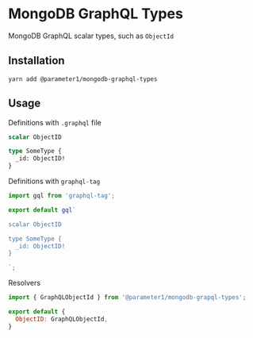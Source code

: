 # MongoDB GraphQL Types
MongoDB GraphQL scalar types, such as `ObjectId`

## Installation
```
yarn add @parameter1/mongodb-graphql-types
```

## Usage
Definitions with `.graphql` file
```graphql
scalar ObjectID

type SomeType {
  _id: ObjectID!
}
```

Definitions with `graphql-tag`
```js
import gql from 'graphql-tag';

export default gql`

scalar ObjectID

type SomeType {
  _id: ObjectID!
}

`;

```

Resolvers
```js
import { GraphQLObjectId } from '@parameter1/mongodb-grapql-types';

export default {
  ObjectID: GraphQLObjectId,
}
```
